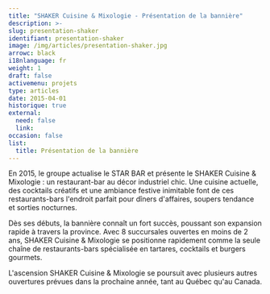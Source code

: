 ```yaml
---
title: "SHAKER Cuisine & Mixologie - Présentation de la bannière"
description: >-
slug: presentation-shaker
identifiant: presentation-shaker 
image: /img/articles/presentation-shaker.jpg
arrowc: black
i18nlanguage: fr
weight: 1
draft: false
activemenu: projets
type: articles
date: 2015-04-01
historique: true
external:
  need: false
  link:
occasion: false
list:
  title: Présentation de la bannière
---
```


En 2015, le groupe actualise le STAR BAR et présente le SHAKER Cuisine & Mixologie : un restaurant-bar au décor industriel chic. Une cuisine actuelle, des cocktails créatifs et une ambiance festive inimitable font de ces restaurants-bars l'endroit parfait pour dîners d'affaires, soupers tendance et sorties nocturnes. 

Dès ses débuts, la bannière connaît un fort succès, poussant son expansion rapide à travers la province. Avec 8 succursales ouvertes en moins de 2 ans, SHAKER Cuisine & Mixologie se positionne rapidement comme la seule chaîne de restaurants-bars spécialisée en tartares, cocktails et burgers gourmets. 

L'ascension SHAKER Cuisine & Mixologie se poursuit avec plusieurs autres ouvertures prévues dans la prochaine année, tant au Québec qu'au Canada. 
 
